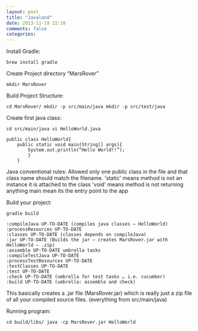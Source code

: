 ```yaml
---
layout: post
title: "Javaland"
date: 2013-11-19 22:10
comments: false
categories: 
---
```


Install Gradle:

	brew install gradle

Create Project directory “MarsRover”

	mkdir MarsRover

Build Project Structure:

	cd MarsRover/ mkdir -p src/main/java mkdir -p src/test/java

Create first java class:

	cd src/main/java vi HelloWorld.java

	public class HelloWorld{ 
		public static void main(String[] args){ 
			System.out.println(“Hello World!!”);
			}
		}

Java conventional rules: 
 Allowed only one public class in the file and that class name should match the filename. 
 'static' means method is not an instance it is attached to the class 
 'void' means method is not returning anything main mean its the entry point to the app

Build your project: 

	gradle build

	:compileJava UP-TO-DATE (compiles java classes – HelloWorld) :processResources UP-TO-DATE 
	:classes UP-TO-DATE (classes depends on compileJava) 
	:jar UP-TO-DATE (Builds the jar – creates MarsRover.jar with HelloWorld – .zip) 
	:assemble UP-TO-DATE umbrella tasks 
	:compileTestJava UP-TO-DATE 
	:processTestResources UP-TO-DATE 
	:testClasses UP-TO-DATE 
	:test UP-TO-DATE 
	:check UP-TO-DATE (umbrella for test tasks … i.e. cucumber) 
	:build UP-TO-DATE (umbrella: assemble and check)

This basically creates a .jar file (MarsRover.jar) which is really just a zip file of all your compiled source files. (everything from src/main/java)

Running program: 

	cd build/libs/ java -cp MarsRover.jar HelloWorld
